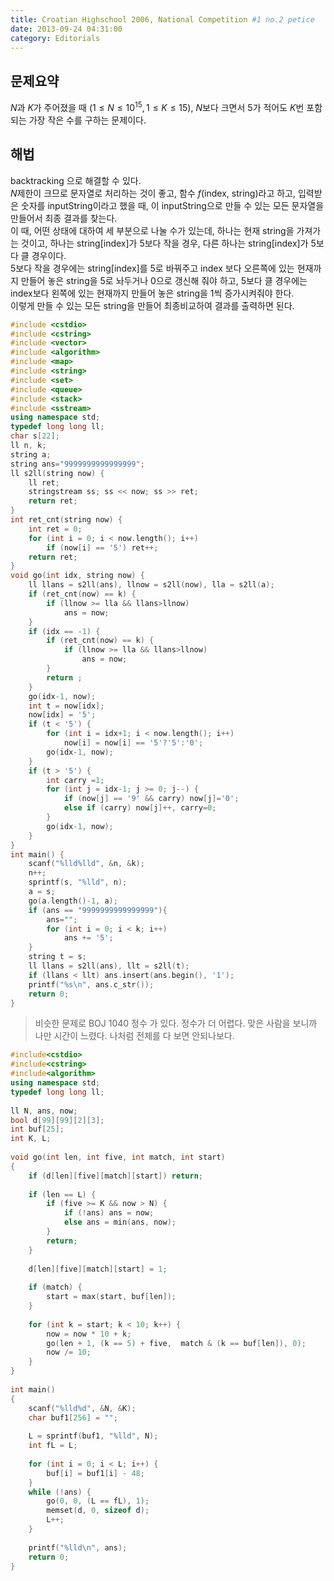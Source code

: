 ```yaml
---
title: Croatian Highschool 2006, National Competition #1 no.2 petice
date: 2013-09-24 04:31:00
category: Editorials
---
```


## 문제요약

$N$과 $K$가 주어졌을 때 $(1\leq{}N\leq{}10^{15},1\leq{}K\leq{}15)$, $N$보다 크면서 $5$가 적어도 $K$번 포함되는 가장 작은 수를 구하는 문제이다.


## 해법

backtracking 으로 해결할 수 있다.<br>
$N$제한이 크므로 문자열로 처리하는 것이 좋고, 함수 $f$(index, string)라고 하고, 입력받은 숫자를 inputString이라고 했을 때, 이 inputString으로 만들 수 있는 모든 문자열을 만들어서 최종 결과를 찾는다.<br>
이 때, 어떤 상태에 대하여 세 부분으로 나눌 수가 있는데, 하나는 현재 string을 가져가는 것이고, 하나는 string[index]가 5보다 작을 경우, 다른 하나는 string[index]가 5보다 클 경우이다.<br>
5보다 작을 경우에는 string[index]를 5로 바꿔주고 index 보다 오른쪽에 있는 현재까지 만들어 놓은 string을 5로 놔두거나 0으로 갱신해 줘야 하고, 5보다 클 경우에는 index보다 왼쪽에 있는 현재까지 만들어 놓은 string을 1씩 증가시켜줘야 한다.<br>
이렇게 만들 수 있는 모든 string을 만들어 최종비교하여 결과를 출력하면 된다.

```cpp
#include <cstdio>
#include <cstring>
#include <vector>
#include <algorithm>
#include <map>
#include <string>
#include <set>
#include <queue>
#include <stack>
#include <sstream>
using namespace std;
typedef long long ll;
char s[22];
ll n, k;
string a;
string ans="9999999999999999";
ll s2ll(string now) {
    ll ret;
    stringstream ss; ss << now; ss >> ret;
    return ret;
}
int ret_cnt(string now) {
    int ret = 0;
    for (int i = 0; i < now.length(); i++)
        if (now[i] == '5') ret++;
    return ret;
}
void go(int idx, string now) {
    ll llans = s2ll(ans), llnow = s2ll(now), lla = s2ll(a);
    if (ret_cnt(now) == k) {
        if (llnow >= lla && llans>llnow)
            ans = now;
    }
    if (idx == -1) {
        if (ret_cnt(now) == k) {
            if (llnow >= lla && llans>llnow)
                ans = now;
        }
        return ;
    }
    go(idx-1, now);
    int t = now[idx];
    now[idx] = '5';
    if (t < '5') {
        for (int i = idx+1; i < now.length(); i++)
            now[i] = now[i] == '5'?'5':'0';
        go(idx-1, now);
    }
    if (t > '5') {
        int carry =1;
        for (int j = idx-1; j >= 0; j--) {
            if (now[j] == '9' && carry) now[j]='0';
            else if (carry) now[j]++, carry=0;
        }
        go(idx-1, now);
    }
}
int main() {
    scanf("%lld%lld", &n, &k);
    n++;
    sprintf(s, "%lld", n);
    a = s;
    go(a.length()-1, a);
    if (ans == "9999999999999999"){
        ans="";
        for (int i = 0; i < k; i++)
            ans += '5';
    }
    string t = s;
    ll llans = s2ll(ans), llt = s2ll(t);
    if (llans < llt) ans.insert(ans.begin(), '1');
    printf("%s\n", ans.c_str());
    return 0;
}
```

>비슷한 문제로 BOJ 1040 정수 가 있다. 정수가 더 어렵다.
맞은 사람을 보니까 나만 시간이 느렸다. 나처럼 전체를 다 보면 안되나보다. 
```cpp
#include<cstdio>
#include<cstring>
#include<algorithm>
using namespace std;
typedef long long ll;
  
ll N, ans, now;
bool d[99][99][2][3];
int buf[25];
int K, L;
  
void go(int len, int five, int match, int start)
{
    if (d[len][five][match][start]) return;
  
    if (len == L) {
        if (five >= K && now > N) {
            if (!ans) ans = now;
            else ans = min(ans, now);
        }
        return;
    }
  
    d[len][five][match][start] = 1;
  
    if (match) {
        start = max(start, buf[len]);
    }
  
    for (int k = start; k < 10; k++) {
        now = now * 10 + k;
        go(len + 1, (k == 5) + five,  match & (k == buf[len]), 0);
        now /= 10;
    }
}
  
int main()
{
    scanf("%lld%d", &N, &K);
    char buf1[256] = "";
  
    L = sprintf(buf1, "%lld", N);
    int fL = L;
  
    for (int i = 0; i < L; i++) {
        buf[i] = buf1[i] - 48;
    }
    while (!ans) {
        go(0, 0, (L == fL), 1);
        memset(d, 0, sizeof d);
        L++;
    }
  
    printf("%lld\n", ans);
    return 0;
}
```

